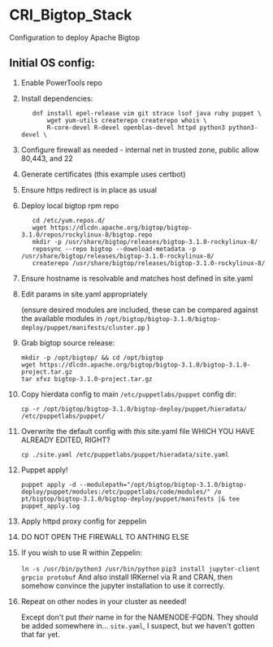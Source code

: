 # CRI_Bigtop_Stack
Configuration to deploy Apache Bigtop

## Initial OS config: 
1. Enable PowerTools repo
1. Install dependencies:

   ```
      dnf install epel-release vim git strace lsof java ruby puppet \
          wget yum-utils createrepo createrepo whois \
          R-core-devel R-devel openblas-devel httpd python3 python3-devel \
   ```

1. Configure firewall as needed - internal net in trusted zone, public allow 80,443, and 22
1. Generate certificates (this example uses certbot)
1. Ensure https redirect is in place as usual
1. Deploy local bigtop rpm repo

   ```
      cd /etc/yum.repos.d/
      wget https://dlcdn.apache.org/bigtop/bigtop-3.1.0/repos/rockylinux-8/bigtop.repo
      mkdir -p /usr/share/bigtop/releases/bigtop-3.1.0-rockylinux-8/
      reposync --repo bigtop --download-metadata -p /usr/share/bigtop/releases/bigtop-3.1.0-rockylinux-8/
      createrepo /usr/share/bigtop/releases/bigtop-3.1.0-rockylinux-8/
   ```

1. Ensure hostname is resolvable and matches host defined in site.yaml
1. Edit params in site.yaml appropriately

   (ensure desired modules are included, these can be compared against the
   available modules in
   `/opt/bigtop/bigtop-3.1.0/bigtop-deploy/puppet/manifests/cluster.pp`
   )

1. Grab bigtop source release:

   ```
   mkdir -p /opt/bigtop/ && cd /opt/bigtop
   wget https://dlcdn.apache.org/bigtop/bigtop-3.1.0/bigtop-3.1.0-project.tar.gz
   tar xfvz bigtop-3.1.0-project.tar.gz 
   ```

1. Copy hierdata config to main `/etc/puppetlabs/puppet` config dir:
  
   ```
   cp -r /opt/bigtop/bigtop-3.1.0/bigtop-deploy/puppet/hieradata/ /etc/puppetlabs/puppet/
   ```

1. Overwrite the default config with *this* site.yaml file WHICH YOU HAVE ALREADY EDITED, RIGHT?

   ```cp ./site.yaml /etc/puppetlabs/puppet/hieradata/site.yaml```
    
1. Puppet apply! 
 
   `puppet apply -d --modulepath="/opt/bigtop/bigtop-3.1.0/bigtop-deploy/puppet/modules:/etc/puppetlabs/code/modules/" /o
pt/bigtop/bigtop-3.1.0/bigtop-deploy/puppet/manifests |& tee puppet_apply.log`

1. Apply httpd proxy config for zeppelin
1. DO NOT OPEN THE FIREWALL TO ANTHING ELSE
1. If you wish to use R within Zeppelin:

   ```ln -s /usr/bin/python3 /usr/bin/python```
   ```pip3 install jupyter-client grpcio protobuf```
   And also install IRKernel via R and CRAN, then somehow convince the jupyter installation to use it correctly.

1. Repeat on other nodes in your cluster as needed! 

   Except don't put *their* name in for the NAMENODE-FQDN. They should be added somewhere in...
   `site.yaml`, I suspect, but we haven't gotten that far yet.
